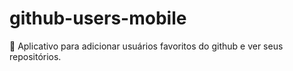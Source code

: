 # github-users-mobile
:iphone: Aplicativo para adicionar usuários favoritos do github e ver seus repositórios.
